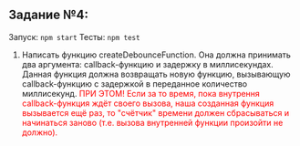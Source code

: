 ## Задание №4:
Запуск: `npm start`
Тесты: `npm test`
1) Написать функцию createDebounceFunction. 
Она должна принимать два аргумента: callback-функцию 
и задержку в миллисекундах. 
Данная функция должна возвращать новую функцию, 
вызывающую callback-функцию с задержкой в переданное 
количество миллисекунд.
<span style="color: red"> ПРИ ЭТОМ! Если за то время, пока внутрення
callback-функция ждёт своего вызова, наша созданная 
функция вызывается ещё раз, то "счётчик" времени должен 
сбрасываться и начинаться заново 
(т.е. вызова внутренней функции произойти не должно).</span>